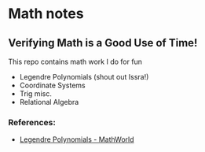# Math notes

## Verifying Math is a Good Use of Time!
This repo contains math work I do for fun

- Legendre Polynomials (shout out Issra!)
- Coordinate Systems
- Trig misc.
- Relational Algebra

### References:
- [Legendre Polynomials - MathWorld](https://mathworld.wolfram.com/LegendrePolynomial.html)
